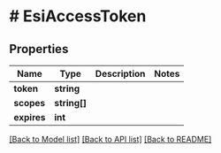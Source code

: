 # # EsiAccessToken

## Properties

Name | Type | Description | Notes
------------ | ------------- | ------------- | -------------
**token** | **string** |  |
**scopes** | **string[]** |  |
**expires** | **int** |  |

[[Back to Model list]](../../README.md#models) [[Back to API list]](../../README.md#endpoints) [[Back to README]](../../README.md)
